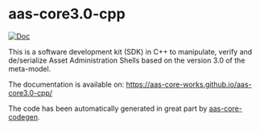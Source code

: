 # aas-core3.0-cpp

[![Doc](https://github.com/aas-core-works/aas-core3.0-cpp/actions/workflows/doc.yml/badge.svg)](https://aas-core-works.github.io/aas-core3.0-cpp/)

This is a software development kit (SDK) in C++ to manipulate, verify and de/serialize Asset Administration Shells based on the version 3.0 of the meta-model.

The documentation is available on: https://aas-core-works.github.io/aas-core3.0-cpp/

The code has been automatically generated in great part by [aas-core-codegen].

[aas-core-codegen]: https://github.com/aas-core-works/aas-core-codegen

